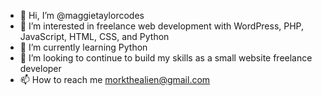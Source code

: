 - 👋 Hi, I’m @maggietaylorcodes
- 👀 I’m interested in freelance web development with WordPress, PHP, JavaScript, HTML, CSS, and Python
- 🌱 I’m currently learning Python
- 💞️ I’m looking to continue to build my skills as a small website freelance developer
- 📫 How to reach me morkthealien@gmail.com

<!---
maggietaylorcodes/maggietaylorcodes is a ✨ special ✨ repository because its `README.md` (this file) appears on your GitHub profile.
You can click the Preview link to take a look at your changes.
--->
